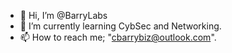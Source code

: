 - 👋 Hi, I’m @BarryLabs
- 🌱 I’m currently learning CybSec and Networking.
- 📫 How to reach me; "cbarrybiz@outlook.com".

<!---
BarryLabs/BarryLabs is a ✨ special ✨ repository because its `README.md` (this file) appears on your GitHub profile.
You can click the Preview link to take a look at your changes.
--->

